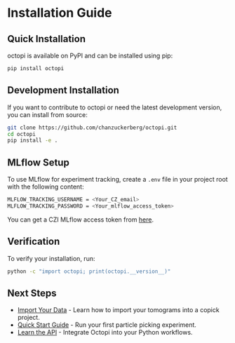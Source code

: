 # Installation Guide

## Quick Installation

octopi is available on PyPI and can be installed using pip:

```bash
pip install octopi
```

## Development Installation

If you want to contribute to octopi or need the latest development version, you can install from source:

```bash
git clone https://github.com/chanzuckerberg/octopi.git
cd octopi
pip install -e .
```

## MLflow Setup

To use MLflow for experiment tracking, create a `.env` file in your project root with the following content:

```bash
MLFLOW_TRACKING_USERNAME = <Your_CZ_email>
MLFLOW_TRACKING_PASSWORD = <Your_mlflow_access_token>
```

You can get a CZI MLflow access token from [here](https://mlflow.cw.use4-prod.si.czi.technology/api/2.0/mlflow/users/access-token).

## Verification

To verify your installation, run:

```bash
python -c "import octopi; print(octopi.__version__)"
```

## Next Steps

- [Import Your Data](data-import.md) - Learn how to import your tomograms into a copick project.
- [Quick Start Guide](quickstart.md) - Run your first particle picking experiment. 
- [Learn the API](../user-guide/api-tutorial.md) - Integrate Octopi into your Python workflows. 
